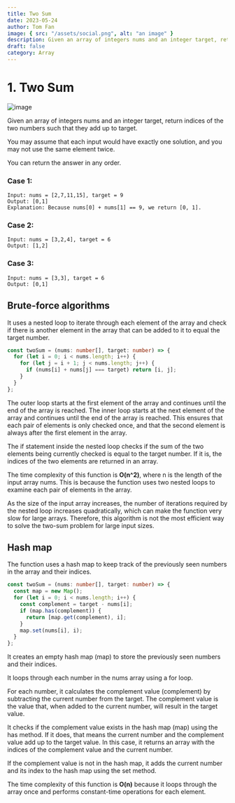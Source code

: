 ```yaml
---
title: Two Sum
date: 2023-05-24
author: Tom Fan
image: { src: "/assets/social.png", alt: "an image" }
description: Given an array of integers nums and an integer target, return indices of the two numbers such that they add up to target.
draft: false
category: Array
---
```


# 1. Two Sum

![image](https://picsum.photos/seed/picsum/1920/1080)

Given an array of integers nums and an integer target, return indices of the two numbers such that they add up to target.

You may assume that each input would have exactly one solution, and you may not use the same element twice.

You can return the answer in any order.

### Case 1:

```
Input: nums = [2,7,11,15], target = 9
Output: [0,1]
Explanation: Because nums[0] + nums[1] == 9, we return [0, 1].
```

### Case 2:

```
Input: nums = [3,2,4], target = 6
Output: [1,2]
```

### Case 3:

```
Input: nums = [3,3], target = 6
Output: [0,1]
```

## Brute-force algorithms

It uses a nested loop to iterate through each element of the array and check if there is another element in the array that can be added to it to equal the target number.

```typescript
const twoSum = (nums: number[], target: number) => {
  for (let i = 0; i < nums.length; i++) {
    for (let j = i + 1; j < nums.length; j++) {
      if (nums[i] + nums[j] === target) return [i, j];
    }
  }
};
```

The outer loop starts at the first element of the array and continues until the end of the array is reached. The inner loop starts at the next element of the array and continues until the end of the array is reached. This ensures that each pair of elements is only checked once, and that the second element is always after the first element in the array.

The if statement inside the nested loop checks if the sum of the two elements being currently checked is equal to the target number. If it is, the indices of the two elements are returned in an array.

The time complexity of this function is **O(n^2)**, where n is the length of the input array nums. This is because the function uses two nested loops to examine each pair of elements in the array.

As the size of the input array increases, the number of iterations required by the nested loop increases quadratically, which can make the function very slow for large arrays. Therefore, this algorithm is not the most efficient way to solve the two-sum problem for large input sizes.

## Hash map

The function uses a hash map to keep track of the previously seen numbers in the array and their indices.

```typescript
const twoSum = (nums: number[], target: number) => {
  const map = new Map();
  for (let i = 0; i < nums.length; i++) {
    const complement = target - nums[i];
    if (map.has(complement)) {
      return [map.get(complement), i];
    }
    map.set(nums[i], i);
  }
};
```

It creates an empty hash map (map) to store the previously seen numbers and their indices.

It loops through each number in the nums array using a for loop.

For each number, it calculates the complement value (complement) by subtracting the current number from the target. The complement value is the value that, when added to the current number, will result in the target value.

It checks if the complement value exists in the hash map (map) using the has method. If it does, that means the current number and the complement value add up to the target value. In this case, it returns an array with the indices of the complement value and the current number.

If the complement value is not in the hash map, it adds the current number and its index to the hash map using the set method.

The time complexity of this function is **O(n)** because it loops through the array once and performs constant-time operations for each element.
